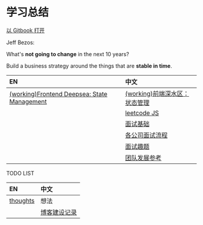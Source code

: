 # 学习总结

[以 Gitbook 打开](https://w10036w.gitbooks.io/blog/)

Jeff Bezos:

What's **not going to change** in the next 10 years?

Build a business strategy around the things that are **stable in time**.

| EN | 中文 |
| :--- | :--- |
| [(working)Frontend Deepsea: State Management](/posts/thoughts/fe-state-mgmt.md) | [(working)前端深水区：状态管理](/posts/thoughts/fe-state-mgmt.zh.md) |
| | [leetcode JS](/posts/leetcode/README.leetcode.md) |
| | [面试基础](posts/interview/README.interview.md) |
| | [各公司面试流程](posts/interview/companies/README.companies.md) |
| | [面试趣题](posts/questions/README.questions.md) |
| | [团队发展参考](posts/team-growth/index.md) |

TODO LIST

| EN | 中文 |
| :--- | :--- |
| [thoughts](./posts/thoughts.md) | 想法 |
| | [博客建设记录](/blog.md) |
